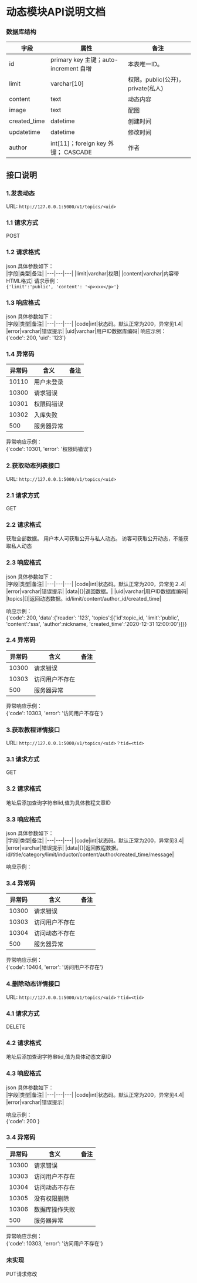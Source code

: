 # 动态模块API说明文档
### 数据库结构  
|字段|属性|备注|
|---|---|---|
|id|primary key 主键；auto-increment 自增|本表唯一ID。|
|limit|varchar[10]|权限。public(公开)，private(私人)|
|content|text|动态内容|
|image|text|配图|
|created_time|datetime|创建时间|
|updatetime|datetime|修改时间|
|author|int[11]；foreign key 外键； CASCADE|作者|

## 接口说明  
### 1.发表动态  
URL: `http://127.0.0.1:5000/v1/topics/<uid>`  
### 1.1 请求方式  
POST
### 1.2 请求格式  
json 具体参数如下：  
|字段|类型|备注|
|---|---|---|
|limit|varchar|权限|
|content|varchar|内容带HTML格式|
请求示例：  
`{'limit':'public', 'content': '<p>xxx</p>'} `
### 1.3 响应格式  
json 具体参数如下：  
|字段|类型|备注|
|---|---|---|
|code|int|状态码。默认正常为200，异常见1.4|
|error|varchar|错误提示|
|uid|varchar|用户ID数据库编码|
响应示例：  
{'code': 200, 'uid': '123'}  
### 1.4 异常码  
|异常码|含义|备注|
|---|---|---|
|10110|用户未登录||
|10300|请求错误||
|10301|权限码错误||
|10302|入库失败||
|500|服务器异常||
异常响应示例：  
{'code': 10301, 'error': '权限码错误'} 

### 2.获取动态列表接口  
URL: `http://127.0.0.1:5000/v1/topics/<uid>`  
### 2.1 请求方式  
GET
### 2.2 请求格式  
获取全部数据。
用户本人可获取公开与私人动态。
访客可获取公开动态，不能获取私人动态
### 2.3 响应格式  
json 具体参数如下：  
|字段|类型|备注|
|---|---|---|
|code|int|状态码。默认正常为200，异常见２.4|
|error|varchar|错误提示|
|data|{}|返回数据。|
|uid|varchar|用户ID数据库编码|
|topics|[]|返回动态数据。id/limit/content/author_id/created_time|

响应示例：  
{'code': 200, 'data':{'reader': '123', 'topics':[{'id':topic_id, 'limit':'public', 'content':'sss', 'author':nickname, 'created_time':'2020-12-31 12:00:00'}]}}  
### 2.4 异常码  
|异常码|含义|备注|
|---|---|---|
|10300|请求错误||
|10303|访问用户不存在||
|500|服务器异常||
异常响应示例：  
{'code': 10303, 'error': '访问用户不存在'} 

### 3.获取教程详情接口  
URL: `http://127.0.0.1:5000/v1/topics/<uid>？tid=<tid>`  
### 3.1 请求方式  
GET
### 3.2 请求格式  
地址后添加查询字符串lid,值为具体教程文章ID
### 3.3 响应格式  
json 具体参数如下：  
|字段|类型|备注|
|---|---|---|
|code|int|状态码。默认正常为200，异常见3.4|
|error|varchar|错误提示|
|data|{}|返回教程数据。id/title/category/limit/inductor/content/author/created_time/message|

响应示例：  

### 3.4 异常码  
|异常码|含义|备注|
|---|---|---|
|10300|请求错误||
|10303|访问用户不存在||
|10304|访问动态不存在||
|500|服务器异常||
异常响应示例：  
{'code': 10404, 'error': '访问用户不存在'} 

### 4.删除动态详情接口  
URL: `http://127.0.0.1:5000/v1/topics/<uid>？tid=<tid>`  
### 4.1 请求方式  
DELETE
### 4.2 请求格式  
地址后添加查询字符串tid,值为具体动态文章ID
### 4.3 响应格式  
json 具体参数如下：  
|字段|类型|备注|
|---|---|---|
|code|int|状态码。默认正常为200，异常见4.4|
|error|varchar|错误提示|

响应示例：  
{'code': 200 }
### 3.4 异常码  
|异常码|含义|备注|
|---|---|---|
|10300|请求错误||
|10303|访问用户不存在||
|10304|访问动态不存在||
|10305|没有权限删除||
|10306|数据库操作失败||
|500|服务器异常||
异常响应示例：  
{'code': 10303, 'error': '访问用户不存在'}   

### 未实现  
PUT请求修改  